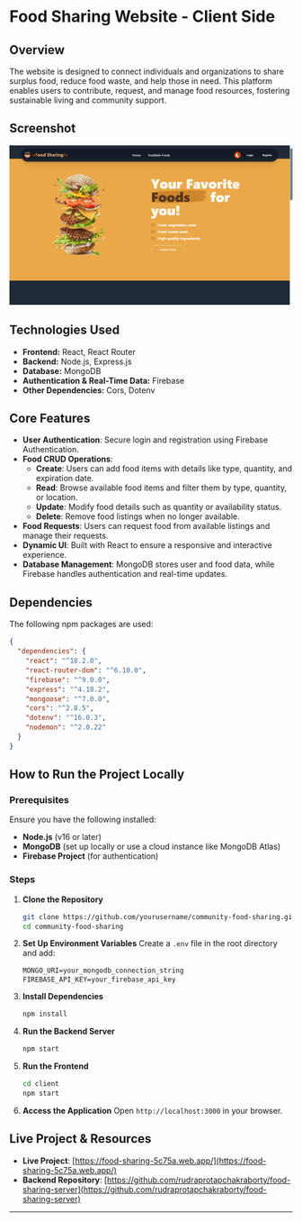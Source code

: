 # Food Sharing Website - Client Side

## Overview
The website is designed to connect individuals and organizations to share surplus food, reduce food waste, and help those in need. This platform enables users to contribute, request, and manage food resources, fostering sustainable living and community support.

## Screenshot
![Screenshot](/src/assets/screenshot.png)

## Technologies Used
- **Frontend:** React, React Router
- **Backend:** Node.js, Express.js
- **Database:** MongoDB
- **Authentication & Real-Time Data:** Firebase
- **Other Dependencies:** Cors, Dotenv

## Core Features
- **User Authentication**: Secure login and registration using Firebase Authentication.
- **Food CRUD Operations**:
  - **Create**: Users can add food items with details like type, quantity, and expiration date.
  - **Read**: Browse available food items and filter them by type, quantity, or location.
  - **Update**: Modify food details such as quantity or availability status.
  - **Delete**: Remove food listings when no longer available.
- **Food Requests**: Users can request food from available listings and manage their requests.
- **Dynamic UI**: Built with React to ensure a responsive and interactive experience.
- **Database Management**: MongoDB stores user and food data, while Firebase handles authentication and real-time updates.

## Dependencies
The following npm packages are used:
```json
{
  "dependencies": {
    "react": "^18.2.0",
    "react-router-dom": "^6.10.0",
    "firebase": "^9.0.0",
    "express": "^4.18.2",
    "mongoose": "^7.0.0",
    "cors": "^2.8.5",
    "dotenv": "^16.0.3",
    "nodemon": "^2.0.22"
  }
}
```

## How to Run the Project Locally
### Prerequisites
Ensure you have the following installed:
- **Node.js** (v16 or later)
- **MongoDB** (set up locally or use a cloud instance like MongoDB Atlas)
- **Firebase Project** (for authentication)

### Steps
1. **Clone the Repository**
   ```bash
   git clone https://github.com/yourusername/community-food-sharing.git
   cd community-food-sharing
   ```

2. **Set Up Environment Variables**
   Create a `.env` file in the root directory and add:
   ```env
   MONGO_URI=your_mongodb_connection_string
   FIREBASE_API_KEY=your_firebase_api_key
   ```

3. **Install Dependencies**
   ```bash
   npm install
   ```

4. **Run the Backend Server**
   ```bash
   npm start
   ```

5. **Run the Frontend**
   ```bash
   cd client
   npm start
   ```

6. **Access the Application**
   Open `http://localhost:3000` in your browser.

## Live Project & Resources
- **Live Project**: [https://food-sharing-5c75a.web.app/](https://food-sharing-5c75a.web.app/)
- **Backend Repository**: [https://github.com/rudraprotapchakraborty/food-sharing-server](https://github.com/rudraprotapchakraborty/food-sharing-server)
---